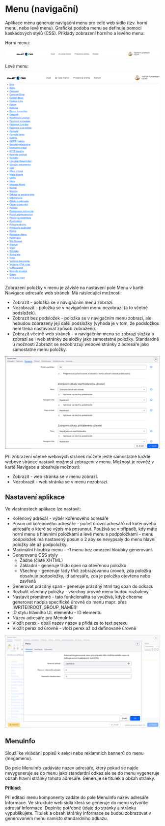 # Menu (navigační)

Aplikace menu generuje navigační menu pro celé web sídlo (tzv. horní menu, nebo levé menu). Grafická podoba menu se definuje pomocí kaskádových stylů (CSS). Příklady zobrazení horního a levého menu:

Horní menu:

![](top-menu.png)

Levé menu:

![](left-menu.png)

Zobrazení položky v menu je závislé na nastavení pole Menu v kartě Navigace adresáře web stránek. Má následující možnosti:
- Zobrazit - položka se v navigačním menu zobrazí.
- Nezobrazit - položka se v navigačním menu nezobrazí (a to včetně podsložek).
- Zobrazit bez podsložek - položka se v navigačním menu zobrazí, ale nebudou zobrazeny její další podsložky (výhoda je v tom, že podsložkou není třeba nastavovat způsob zobrazení).
- Zobrazit včetně web stránek - v navigačním menu se zobrazí složka a zobrazí se i web stránky ze složky jako samostatné položky. Standardně u možnosti Zobrazit se nezobrazují webové stránky z adresáře jako samostatné menu položky.

![](groups-dialog.png)

Při zobrazení včetně webových stránek můžete ještě samostatně každé webové stránce nastavit možnost zobrazení v menu. Možnost je rovněž v kartě Navigace a obsahuje možnosti:
- Zobrazit - web stránka se v menu zobrazí.
- Nezobrazit - web stránka se v menu nezobrazí.

## Nastavení aplikace

Ve vlastnostech aplikace lze nastavit:
- Kořenový adresář - výběr kořenového adresáře
- Posun od kořenového adresáře – počet úrovní adresářů od kořenového adresáře o které se výpis má posunout. Používá se v případě, kdy máte horní menu s hlavními položkami a levé menu s podpoložkami - menu podpoložek má nastavený posun o 2 aby se nevypsaly do menu hlavní položky ale až podpoložky.
- Maximální hloubka menu - -1 menu bez omezení hloubky generování.
- Generované CSS styly
  - Žádné (čisté XHTML)
  - Základní - generuje třídu open na otevřenou položku
  - Všechny - generuje řady tříd: zobrazovanou úroveň, zda položka obsahuje podpoložky, id adresáře, zda je položka otevřena nebo zavřená
- Generovat prázdný span - generuje prázdný html tag span do odkazu
- Rozbalit všechny položky - všechny úrovně menu budou rozbaleny
- Nastavit proměnné - tato funkcionalita se využívá, když chceme generovat nadpis specifické úrovně do menu mapr. přes !WRITE(!ROOT\_GROUP\_NAME!)!
- ID stylu hlavního UL elementu - ID elementu
- Název adresáře pro MenuInfo
- Vložit perex - obalí nazev <span class="title">název</span> a přidá za to <span class="perex">text perexu</span>
- Vložit perex od úrovně - vloží perex až od definované úrovně

![](editor-dialog.png)

## MenuInfo

Slouží ke vkládání popisů k sekci nebo reklamních bannerů do menu (megamenu).

Do pole MenuInfo zadáváte název adresáře, který pokud se najde nevygeneruje se do menu jako standardní odkaz ale se do menu vygeneruje obsah hlavní stránky tohoto adresáře. Generuje se titulek a obsah stránky.

**Příklad:**

Při editaci menu komponenty zadáte do pole MenuInfo název adresáře. Informace. Ve struktuře web sídla která se generuje do menu vytvoříte adresář Informace. Doplníte potřebné údaje do stránky a stránku vypublikujete. Titulek a obsah stránky Informace se budou zobrazovat v generovaném menu namísto standardního odkazu.
